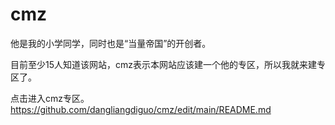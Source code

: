 # cmz

他是我的小学同学，同时也是“当量帝国”的开创者。



目前至少15人知道该网站，cmz表示本网站应该建一个他的专区，所以我就来建专区了。



点击进入cmz专区。https://github.com/dangliangdiguo/cmz/edit/main/README.md
